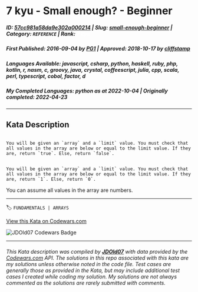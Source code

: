 # 7 kyu - Small enough? - Beginner

##### **ID**: [57cc981a58da9e302a000214](https://www.codewars.com/kata/57cc981a58da9e302a000214) | **Slug**: [small-enough-beginner](https://www.codewars.com/kata/57cc981a58da9e302a000214) | **Category**: `REFERENCE` | **Rank**: <span style="color:white">7 kyu</span>

##### **First Published**: 2016-09-04 ***by*** [PG1](https://www.codewars.com/users/PG1) | **Approved**: 2018-10-17 ***by*** [cliffstamp](https://www.codewars.com/users/cliffstamp)

##### **Languages Available**: javascript, csharp, python, haskell, ruby, php, kotlin, r, nasm, c, groovy, java, crystal, coffeescript, julia, cpp, scala, perl, typescript, cobol, factor, d

##### **My Completed Languages**: python ***as at*** 2022-10-04 | **Originally completed**: 2022-04-23

---

## Kata Description


```if-not:perl

You will be given an `array` and a `limit` value. You must check that all values in the array are below or equal to the limit value. If they are, return `true`. Else, return `false`.

```



```if:perl

You will be given an `array` and a `limit` value. You must check that all values in the array are below or equal to the limit value. If they are, return `1`. Else, return `0`.

```

You can assume all values in the array are numbers.

---


🏷 `FUNDAMENTALS | ARRAYS`


[View this Kata on Codewars.com](https://www.codewars.com/kata/57cc981a58da9e302a000214)

![](https://www.codewars.com/users/jdold07/badges/large "JDOld07 Codewars Badge")

---

###### *This Kata description was compiled by [**JDOld07**](https://tpstech.dev) with data provided by the [Codewars.com](https://www.codewars.com) API.  The solutions in this repo associated with this kata are my solutions unless otherwise noted in the code file.  Test cases are generally those as provided in the Kata, but may include additional test cases I created while coding my solution.  My solutions are not always commented as the solutions are rarely submitted with comments.*

